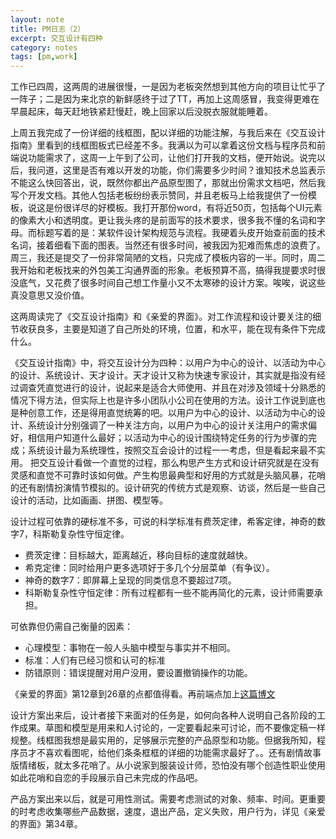 ```yaml
---
layout: note
title: PM日志（2）
excerpt: 交互设计有四种
category: notes
tags: [pm,work]
---
```

工作已四周，这两周的进展很慢，一是因为老板突然想到其他方向的项目让忙乎了一阵子；二是因为来北京的新鲜感终于过了TT，再加上这周感冒，我变得更难在早晨起床，每天赶地铁紧赶慢赶，晚上回家以后没脱衣服就能睡着。

上周五我完成了一份详细的线框图，配以详细的功能注解，与我后来在《交互设计指南》里看到的线框图板式已经差不多。我满以为可以拿着这份文档与程序员和前端说功能需求了，这周一上午到了公司，让他们打开我的文档，便开始说。说完以后，我问道，这里是否有难以开发的功能，你们需要多少时间？谁知技术总监表示不能这么快回答出，说，既然你都出产品原型图了，那就出份需求文档吧，然后我写个开发文档。其他人包括老板纷纷表示赞同，并且老板马上给我提供了一份模板，说这是份很详尽的好模板。我打开那份word，有将近50页，包括每个UI元素的像素大小和透明度。更让我头疼的是前面写的技术要求，很多我不懂的名词和字母。而标题写着的是：某软件设计架构规范与流程。我硬着头皮开始查前面的技术名词，接着细看下面的图表。当然还有很多时间，被我因为犯难而焦虑的浪费了。周三，我还是提交了一份非常简陋的文档，只完成了模板内容的一半。同时，周二我开始和老板找来的外包美工沟通界面的形象。老板预算不高，搞得我提要求时很没底气，又花费了很多时间自己想工作量小又不太寒碜的设计方案。唉唉，说这些真没意思又没价值。

这两周读完了《交互设计指南》和《亲爱的界面》。对工作流程和设计要关注的细节收获良多，主要是知道了自己所处的环境，位置，和水平，能在现有条件下完成什么。

《交互设计指南》中，将交互设计分为四种：以用户为中心的设计、以活动为中心的设计、系统设计、天才设计。天才设计又称为快速专家设计，其实就是指没有经过调查凭直觉进行的设计，说起来是适合大师使用、并且在对涉及领域十分熟悉的情况下得方法，但实际上也是许多小团队小公司在使用的方法。设计工作说到底也是种创意工作，还是得用直觉统筹的吧。以用户为中心的设计、以活动为中心的设计、系统设计分别强调了一种关注方向，以用户为中心的设计关注用户的需求偏好，相信用户知道什么最好；以活动为中心的设计围绕特定任务的行为步骤的完成；系统设计最为系统理性，按照交互会设计的过程一一考虑，但是看起来最不实用。
把交互设计看做一个直觉的过程，那么构思产生方式和设计研究就是在没有灵感和直觉不可靠时该如何做。产生构思最典型和好用的方式就是头脑风暴，花哨的还有剧情扮演情节模拟的。设计研究的传统方式是观察、访谈，然后是一些自己设计的活动，比如画画、拼图、模型等。

设计过程可依靠的硬标准不多，可说的科学标准有费茨定律，希客定律，神奇的数字7，科斯勒复杂性守恒定律。

* 费茨定律：目标越大，距离越近，移向目标的速度就越快。
* 希克定律：同时给用户更多选项好于多几个分层菜单（有争议）。
* 神奇的数字7：即屏幕上呈现的同类信息不要超过7项。    
* 科斯勒复杂性守恒定律：所有过程都有一些不能再简化的元素，设计师需要承担。

可依靠但仍需自己衡量的因素：

* 心理模型：事物在一般人头脑中模型与事实并不相同。
* 标准：人们有已经习惯和认可的标准
* 防错原则：错误提醒对用户没用，要设置撤销操作的功能。

《亲爱的界面》第12章到26章的点都值得看。再前端点加上[这篇博文](http://www.yangzhiping.com/psy/app-psychology.html)

设计方案出来后，设计者接下来面对的任务是，如何向各种人说明自己各阶段的工作成果。草图和模型是用来和人讨论的，一定要看起来可讨论，而不要像定稿一样规整。线框图我想是最实用的，足够展示完整的产品原型和功能。但据我所知，程序员才不喜欢看图呢，给他们条条框框的详细的功能需求最好了。。还有剧情故事版情绪板，就太多花哨了。从小说家到服装设计师，恐怕没有哪个创造性职业使用如此花哨和自恋的手段展示自己未完成的作品吧。

产品方案出来以后，就是可用性测试。需要考虑测试的对象、频率、时间。更重要的时考虑收集哪些产品数据，速度，退出产品，定义失败，用户行为，详见《亲爱的界面》第34章。